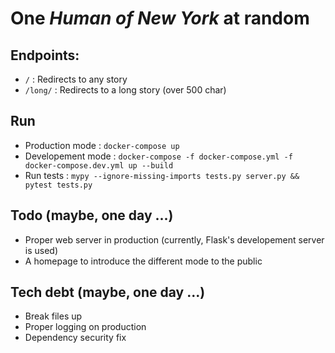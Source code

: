 One _Human of New York_ at random
=

Endpoints:
--

- `/` : Redirects to any story
- `/long/` : Redirects to a long story (over 500 char)

Run
--

- Production mode : `docker-compose up`
- Developement mode : `docker-compose -f docker-compose.yml -f docker-compose.dev.yml up --build`
- Run tests : `mypy --ignore-missing-imports tests.py server.py && pytest tests.py`

Todo (maybe, one day ...)
--

- Proper web server in production (currently, Flask's developement server is used)
- A homepage to introduce the different mode to the public


Tech debt (maybe, one day ...)
--

- Break files up
- Proper logging on production
- Dependency security fix
